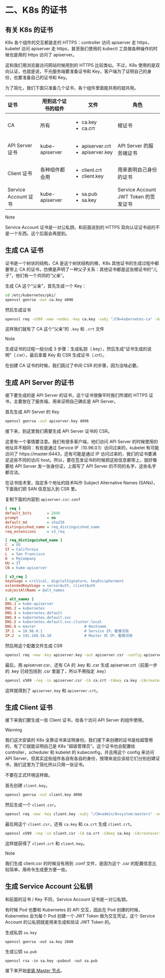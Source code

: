 # 二、K8s 的证书

## 有关 K8s 的证书

K8s 各个组件的交互都是走的 HTTPS：controller 访问 apiserver 走 https，kubelet 访问 apiserver 走 https，甚至我们使用的 kubectl 工具做各种操作的时候也是用的 https 访问了 apiserver。

这和我们用浏览器访问网站时候用到的 HTTPS 比较类似。不过，K8s 使用的是双向认证，也就是说，不光服务端要准备证书和 Key，客户端为了证明自己的身份，也要准备自己的证书和 Key。

为了简化，我们下面只准备几个证书，各个组件里面能共用的就共用。

| 证书                 | 用到这个证书的组件 | 文件                                                  | 角色                                 |
| :------------------- | ------------------ | ----------------------------------------------------- | ------------------------------------ |
| CA                   | 所有               | <ul><li>ca.key</li><li>ca.crt</li></ul>               | 根证书                               |
| API Server 证书      | kube-apiserver     | <ul><li>apiserver.crt</li><li>apiserver.key</li></ul> | API Server 的服务端证书              |
| Client 证书          | 各种组件都会用     | <ul><li>client.crt</li><li>client.key</li></ul>       | 用来表明自己身份的证书               |
| Service Account 证书 | kube-apiserver     | <ul><li>sa.pub</li><li>sa.key</li></ul>               | Service Account JWT Token 的签发证书 |

> [!NOTE]  
> Service Account 证书是一对公私钥，和前面说到的 HTTPS 双向认证证书说的不是一个东西。这个后面会再提到。

## 生成 CA 证书

证书是一个树状的结构，CA 是这个树状结构的根，K8s 其他证书的生成过程中都要带上 CA 的证书，仿佛是声明了一种父子关系：其他证书都是这张根证书的“儿子”，他们有一个共同的“父亲”。

生成 CA 这个“父亲”，首先生成一个 Key：

```sh
cd /etc/kubernetes/pki/
openssl genrsa -out ca.key 4096
```

然后生成证书

```sh
openssl req -x509 -new -nodes -key ca.key -subj "/CN=kubernetes-ca" -days 3650 -out ca.crt
```

这样我们就有了 CA 这个“父亲“的 `.key` 和 `.crt` 文件

> [!NOTE]
> 生成证书的过程一般分成 3 步骤：生成私钥（.key），然后生成“证书生成的说明”（.csr），最后拿着 Key 和 CSR 生成证书（.crt）。
>
> 在创建 CA 证书的时候，我们跳过了中间 CSR 的步骤，因为没啥必要。

## 生成 API Server 的证书

接下要生成的是 API Server 的证书，这个证书很像平时我们所谓的 HTTPS 证书，主要放在了服务端，用来证明自己确实是 API Server。

首先生成 API Server 的 Key

```sh
openssl genrsa -out apiserver.key 4096
```

接下来，到这里我们需要生成 API Server 证书的 CSR。

这里有一个事情要注意。我们有很多客户端，他们访问 API Server 的时候使用的地址并不相同：有些是通过 Service IP（10.96.0.1）访问过来的，kubelet 有可能访问了 https://master:6443，还有可能是通过 IP 访问过来的，我们的证书要满足这些不同的访问 host。所以，要在签发证书的时候把这些信息都带上，就好像要给 API Server 发一张身份证，上面写了 API Server 的不同的名字，这些名字都合法。

在证书技术里，指定多个地址的技术叫作 Subject Alternative Names (SANs)，下面我们把 SAN 信息加入到 CSR 里。

复制下面的内容到 `apiserver.csr.conf`

```ini
[ req ]
default_bits       = 2048
prompt             = no
default_md         = sha256
distinguished_name = req_distinguished_name
req_extensions     = v3_req

[ req_distinguished_name ]
C  = US
ST = California
L  = San Francisco
O  = MyCompany
OU = IT
CN = kube-apiserver

[ v3_req ]
keyUsage = critical, digitalSignature, keyEncipherment
extendedKeyUsage = serverAuth, clientAuth
subjectAltName = @alt_names

[ alt_names ]
DNS.1 = kube-apiserver
DNS.2 = kubernetes
DNS.3 = kubernetes.default
DNS.4 = kubernetes.default.svc
DNS.5 = kubernetes.default.svc.cluster.local
DNS.6 = master                      # Hostname
IP.1  = 10.96.0.1                   # Service IP，看情况改
IP.2  = 192.168.56.10               # Master 的 IP，看情况改
```

然后用这个配置文件生成 CSR

```sh
openssl req -new -key apiserver.key -out apiserver.csr -config apiserver.csr.conf
```

最后，用 apiserver.csr、还有 CA 的 .key 和 .csr 生成 apiserver.crt（前面一步的 .key 已经包括到 .csr 里面了，所以不用指定 .key）

```sh
openssl x509 -req -in apiserver.csr -CA ca.crt -CAkey ca.key -CAcreateserial -out apiserver.crt -days 3650
```

这样就得到了 `apiserver.key` 和 `apiserver.crt`。

## 生成 Client 证书

接下来我们要生成一张 Client 证书，给各个访问 API Server 的组件使用。

> [!WARNING]
> 我们这次安装的 K8s 全靠证书来证明身份。我们接下来创建的证书是给超管用的，有了它就能证明自己是 K8s “超级管理员”。这个证书也会配置给 controller，scheduler 和 kubelet 的 kubeconfig，并且用这个 config 来访问 API Server，但其实这些组件各自有各自的身份，按理来说应该给它们分别创建证书，我们这里为了简化所以只用一张证书。
>
> 不要在正式环境这样做。

首先创建 `client.key`。

```sh
openssl genrsa -out client.key 4096
```

然后生成一个 `client.csr`。

```sh
openssl req -new -key client.key -subj "/CN=admin/O=system:masters" -out client.csr
```

最后用这个 `client.csr`，还有 `ca.key` 和 `ca.crt` 生成 `client.crt`。

```sh
openssl x509 -req -in client.csr -CA ca.crt -CAkey ca.key -CAcreateserial -out client.crt -days 3650
```

这样就获得了 `client.crt` 和 `client.key`。

> [!NOTE]  
> 我们生成 client.csr 的时候没有用到 .conf 文件，是因为这个 .csr 的配置信息比较简单，用命令生成更方便一些。

## 生成 Service Account 公私钥

和前面的证书 / Key 不同，Service Account 证书是一对公私钥。

有时候 Pod 也要和 Kubernetes 的 API 交互，因此在 Pod 创建的时候，Kubernetes 会为每个 Pod 创建一个 JWT Token 做为交互凭证，这个 Service Account 的公私钥就是用来生成和验证 JWT Token 的。

生成私钥 `sa.key`

```
openssl genrsa -out sa.key 2048
```

生成公钥 `sa.pub`

```
openssl rsa -in sa.key -pubout -out sa.pub
```

接下来开始[安装 Master 节点](/cn/03-安装Master节点.md)。

